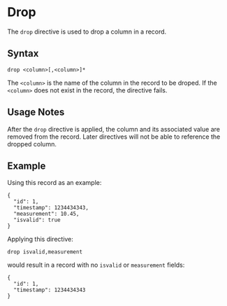 # Drop

The `drop` directive is used to drop a column in a record.


## Syntax
```
drop <column>[,<column>]*
```

The `<column>` is the name of the column in the record to be droped. If the `<column>`
does not exist in the record, the directive fails.


## Usage Notes

After the `drop` directive is applied, the column and its associated value are removed from
the record. Later directives will not be able to reference the dropped column.


## Example

Using this record as an example:
```
{
  "id": 1,
  "timestamp": 1234434343,
  "measurement": 10.45,
  "isvalid": true
}
```

Applying this directive:
```
drop isvalid,measurement
```

would result in a record with no `isvalid` or `measurement` fields:
```
{
  "id": 1,
  "timestamp": 1234434343
}
```
